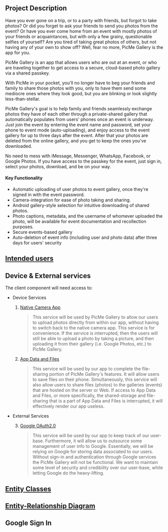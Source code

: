 ## Project Description
Have you ever gone on a trip, or to a party with friends, but forgot to take photos? Or did you forget to ask your friends to send you photos from the event? 
Or have you ever come
home from an event with mostly photos of your friends or acquaintances, but with only a few grainy, questionable selfies of yourself? Are you tired of taking great photos of others, but not having any of your own to show off? Well, fear no more, PicMe Gallery is the app for you.

PicMe Gallery is an app that allows users who are out at an event, or who are traveling together to get access to a secure, cloud-based photo gallery via a shared passkey.

With PicMe in your pocket, you'll no longer have to beg your friends and family to share those photos with you, only to have
them send some mediocre ones where they look good, but you are blinking or look slightly less-than-stellar.

PicMe Gallery's goal is to 
help family and friends seamlessly exchange photos they have of each other through a private-shared gallery that automatically populates from users' phones once an event is underway. Just join the event by entering the event name and password, set your phone to event mode (auto-uploading), and enjoy access to the event gallery for up to three days after the event. After that your photos are deleted from the online gallery, and you get to keep the ones you've downloaded.

No need to mess with iMessage, Messenger, WhatsApp, Facebook, or Google Photos. If you have access to the passkey for the event, just sign in, select your photos, download, and be on your way.

#### Key Functionality

* Automatic uploading of user photos to event gallery, once they're signed in with the event password.
* Camera-integration for ease of photo taking and sharing.
* Android gallery-style selection for intuitive downloading of shared photos.
* Photo captions, metadata, and the username of whomever uploaded the photo, will be available for event documentation and recollection purposes.
* Secure events-based gallery
* Auto-deletion of event info (including user and photo data) after three days for users' security

## [Intended users](work/intendedUsers.md)


## Device & External services
The client component will need access to:
* Device Services
    1. [Native Camera App](https://developer.android.com/training/camera/photobasics)
        > This service will be used by PicMe Gallery to allow our users to upload photos directly from within our app, without having to switch back to the native camera app.
        This service is for convenience. If the service is interrupted, then the users will still be able to upload a photo by taking a picture, and then uploading it from their gallery (i.e. Google Photos, etc.) to PicMe Gallery.
    2. [App Data and Files](https://developer.android.com/guide/topics/data)
        > This service will be used by our app to complete the file-sharing portion of PicMe Gallery's features. It will allow users to save files on their phone.
        Simultaneously, this service will also allow users to share files (photos) to the galleries (events) that are hosted on the server or Web.
        If access to App Data and Files, or more specifically, the shared-storage and file-sharing that is a part of App Data and Files is interrupted, it will effectively render our app useless.
                                                                                
* External Services
    
    3. [Google OAuth2.0](https://developers.google.com/assistant/identity/google-sign-in-oauth)
        > This service will be used by our app to keep track of our user-base. Furthermore, it will allow us to outsource some management of user info to Google.
        Essentially, we will be relying on Google for storing data associated to our users. 
        Without sign-in and authentication through Google services the PicMe Gallery will not be functional. We want to maintain some level of security and credibility over our user-base, while letting Google do the heavy-lifting.



## [Entity Classes](work/entityClasses.md)


## [Entity-Relationship Diagram](work/entityRelationshipDiagram.md)

## Google Sign In
    
